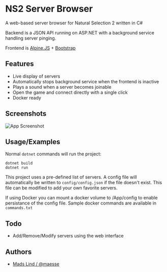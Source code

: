 
# NS2 Server Browser

A web-based server browser for Natural Selection 2 written in C#

Backend is a JSON API running on ASP.NET with a background service handling server pinging.

Frontend is [Alpine.JS](https://alpinejs.dev/) + [Bootstrap](https://getbootstrap.com/)


## Features

- Live display of servers
- Automatically stops background service when the frontend is inactive
- Plays a sound when a server becomes joinable
- Open the game and connect directly with a single click
- Docker ready

## Screenshots

![App Screenshot](https://user-images.githubusercontent.com/82190/243192950-98dbc3aa-8dff-4d24-8526-5b9405da5892.PNG)


## Usage/Examples

Normal `dotnet` commands will run the project:
```
dotnet build
dotnet run

```

This project uses a pre-defined list of servers. A config file will automatically be written to `config/config.json` if the file doesn't exist. This file can be modified to add your own favorite servers.

If using Docker you can mount a docker volume to /App/config to enable persistance of the config file. Sample docker commands are available in `commands.txt`
## Todo

- Add/Remove/Modify servers using the web interface
## Authors

- [Mads Lind / @maesse](https://www.github.com/maesse)

